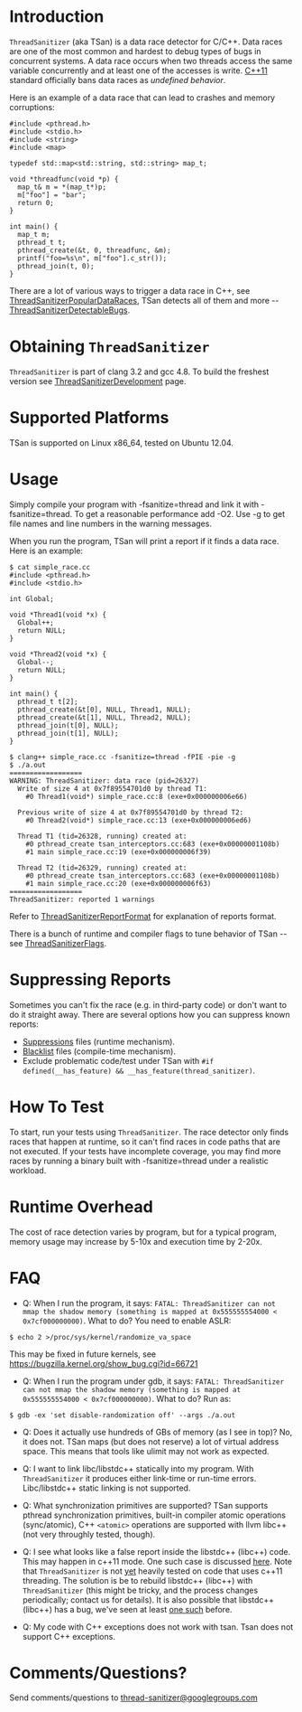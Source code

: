 
# Introduction

`ThreadSanitizer` (aka TSan) is a data race detector for C/C++. Data races are one of the most common and hardest to debug types of bugs in concurrent systems. A data race occurs when two threads access the same variable concurrently and at least one of the accesses is write. [C++11](http://en.wikipedia.org/wiki/C%2B%2B11) standard officially bans data races as _undefined behavior_.

Here is an example of a data race that can lead to crashes and memory corruptions:

```
#include <pthread.h>
#include <stdio.h>
#include <string>
#include <map>

typedef std::map<std::string, std::string> map_t;

void *threadfunc(void *p) {
  map_t& m = *(map_t*)p;
  m["foo"] = "bar";
  return 0;
}

int main() {
  map_t m;
  pthread_t t;
  pthread_create(&t, 0, threadfunc, &m);
  printf("foo=%s\n", m["foo"].c_str());
  pthread_join(t, 0);
}
```

There are a lot of various ways to trigger a data race in C++, see [ThreadSanitizerPopularDataRaces](ThreadSanitizerPopularDataRaces.md), TSan detects all of them and more -- [ThreadSanitizerDetectableBugs](ThreadSanitizerDetectableBugs.md).

# Obtaining `ThreadSanitizer`

`ThreadSanitizer` is part of clang 3.2 and gcc 4.8. To build the freshest version see [ThreadSanitizerDevelopment](ThreadSanitizerDevelopment.md) page.

# Supported Platforms

TSan is supported on Linux x86\_64, tested on Ubuntu 12.04.

# Usage

Simply compile your program with -fsanitize=thread and link it with -fsanitize=thread. To get a reasonable performance add -O2. Use -g to get file names and line numbers in the warning messages.

When you run the program, TSan will print a report if it finds a data race. Here is an example:

```
$ cat simple_race.cc
#include <pthread.h>
#include <stdio.h>

int Global;

void *Thread1(void *x) {
  Global++;
  return NULL;
}

void *Thread2(void *x) {
  Global--;
  return NULL;
}

int main() {
  pthread_t t[2];
  pthread_create(&t[0], NULL, Thread1, NULL);
  pthread_create(&t[1], NULL, Thread2, NULL);
  pthread_join(t[0], NULL);
  pthread_join(t[1], NULL);
}
```

```
$ clang++ simple_race.cc -fsanitize=thread -fPIE -pie -g
$ ./a.out 
==================
WARNING: ThreadSanitizer: data race (pid=26327)
  Write of size 4 at 0x7f89554701d0 by thread T1:
    #0 Thread1(void*) simple_race.cc:8 (exe+0x000000006e66)

  Previous write of size 4 at 0x7f89554701d0 by thread T2:
    #0 Thread2(void*) simple_race.cc:13 (exe+0x000000006ed6)

  Thread T1 (tid=26328, running) created at:
    #0 pthread_create tsan_interceptors.cc:683 (exe+0x00000001108b)
    #1 main simple_race.cc:19 (exe+0x000000006f39)

  Thread T2 (tid=26329, running) created at:
    #0 pthread_create tsan_interceptors.cc:683 (exe+0x00000001108b)
    #1 main simple_race.cc:20 (exe+0x000000006f63)
==================
ThreadSanitizer: reported 1 warnings
```

Refer to [ThreadSanitizerReportFormat](ThreadSanitizerReportFormat.md) for explanation of reports format.

There is a bunch of runtime and compiler flags to tune behavior of TSan -- see [ThreadSanitizerFlags](ThreadSanitizerFlags.md).

# Suppressing Reports

Sometimes you can't fix the race (e.g. in third-party code) or don't want to do it straight away. There are several options how you can suppress known reports:

  * [Suppressions](ThreadSanitizerSuppressions.md) files (runtime mechanism).
  * [Blacklist](ThreadSanitizerFlags.md) files (compile-time mechanism).
  * Exclude problematic code/test under TSan with `#if defined(__has_feature) && __has_feature(thread_sanitizer)`.

# How To Test

To start, run your tests using `ThreadSanitizer`. The race detector only finds races that happen at runtime, so it can't find races in code paths that are not executed. If your tests have incomplete coverage, you may find more races by running a binary built with -fsanitize=thread under a realistic workload.

# Runtime Overhead

The cost of race detection varies by program, but for a typical program, memory usage may increase by 5-10x and execution time by 2-20x.

# FAQ

  * Q: When I run the program, it says: `FATAL: ThreadSanitizer can not mmap the shadow memory (something is mapped at 0x555555554000 < 0x7cf000000000)`. What to do?
You need to enable ASLR:

```
$ echo 2 >/proc/sys/kernel/randomize_va_space
```

This may be fixed in future kernels, see https://bugzilla.kernel.org/show_bug.cgi?id=66721

  * Q: When I run the program under gdb, it says: `FATAL: ThreadSanitizer can not mmap the shadow memory (something is mapped at 0x555555554000 < 0x7cf000000000)`. What to do?
Run as:

```
$ gdb -ex 'set disable-randomization off' --args ./a.out
```

  * Q: Does it actually use hundreds of GBs of memory (as I see in top)?
No, it does not. TSan maps (but does not reserve) a lot of virtual address space. This means that tools like ulimit may not work as expected.

  * Q: I want to link libc/libstdc++ statically into my program. With `ThreadSanitizer` it produces either link-time or run-time errors.
Libc/libstdc++ static linking is not supported.

  * Q: What synchronization primitives are supported?
TSan supports pthread synchronization primitives, built-in compiler atomic operations (sync/atomic), C++ `<atomic>` operations are supported with llvm libc++ (not very throughly tested, though).

  * Q: I see what looks like a false report inside the libstdc++ (libc++) code.
This may happen in c++11 mode. One such case is discussed [here](http://lists.cs.uiuc.edu/pipermail/cfe-dev/2014-February/035408.html).
Note that `ThreadSanitizer` is not [yet](https://code.google.com/p/thread-sanitizer/issues/detail?id=48) heavily tested on code that uses c++11 threading.
The solution is be to rebuild libstdc++ (libc++) with `ThreadSanitizer` (this might be tricky, and the process changes periodically; contact us for details).
It is also possible that libstdc++ (libc++) has a bug, we've seen at least [one such](http://gcc.gnu.org/bugzilla/show_bug.cgi?id=59215) before.

  * Q: My code with C++ exceptions does not work with tsan.
Tsan does not support C++ exceptions.

# Comments/Questions?

Send comments/questions to thread-sanitizer@googlegroups.com

